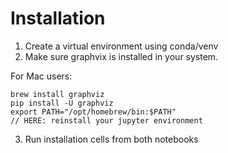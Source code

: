 # Installation
1. Create a virtual environment using conda/venv
2. Make sure graphvix is installed in your system.

For Mac users:

```
brew install graphviz
pip install -U graphviz
export PATH="/opt/homebrew/bin:$PATH"
// HERE: reinstall your jupyter environment
```

3. Run installation cells from both notebooks
   
